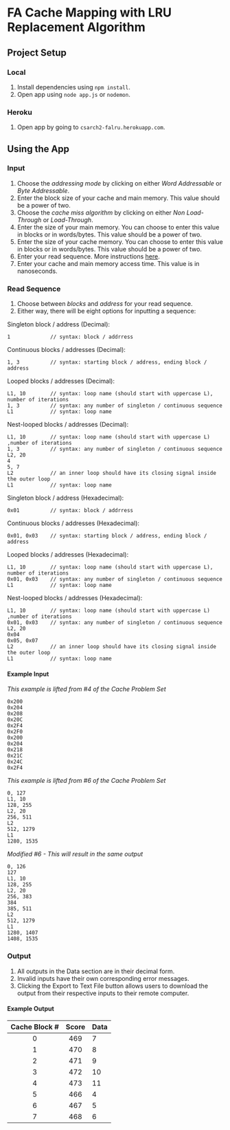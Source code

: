 # FA Cache Mapping with LRU Replacement Algorithm

## Project Setup

### Local

1. Install dependencies using `npm install`.
2. Open app using `node app.js` or `nodemon`.

### Heroku

1. Open app by going to `csarch2-falru.herokuapp.com`.

## Using the App

### Input

1. Choose the *addressing mode* by clicking on either *Word Addressable* or *Byte Addressable*.
2. Enter the block size of your cache and main memory. This value should be a power of two.
3. Choose the *cache miss algorithm* by clicking on either *Non Load-Through* or *Load-Through*.
4. Enter the size of your main memory. You can choose to enter this value in blocks or in words/bytes. This value should be a power of two. 
5. Enter the size of your cache memory. You can choose to enter this value in blocks or in words/bytes. This value should be a power of two. 
6. Enter your read sequence. More instructions [here](#read-sequence).
7. Enter your cache and main memory access time. This value is in nanoseconds.

### Read Sequence
1. Choose between *blocks* and *address* for your read sequence.
2. Either way, there will be eight options for inputting a sequence:

Singleton block / address (Decimal):
```
1             // syntax: block / addrress
```

Continuous blocks / addresses (Decimal):
```
1, 3          // syntax: starting block / address, ending block / address
```

Looped blocks / addresses (Decimal):
```
L1, 10        // syntax: loop name (should start with uppercase L), number of iterations
1, 3          // syntax: any number of singleton / continuous sequence
L1            // syntax: loop name
```

Nest-looped blocks / addresses (Decimal):
```
L1, 10        // syntax: loop name (should start with uppercase L) ,number of iterations
1, 3          // syntax: any number of singleton / continuous sequence
L2, 20    
4
5, 7
L2            // an inner loop should have its closing signal inside the outer loop
L1            // syntax: loop name
```

Singleton block / address (Hexadecimal):
```
0x01          // syntax: block / addrress
```

Continuous blocks / addresses (Hexadecimal):
```
0x01, 0x03    // syntax: starting block / address, ending block / address
```

Looped blocks / addresses (Hexadecimal):
```
L1, 10        // syntax: loop name (should start with uppercase L), number of iterations
0x01, 0x03    // syntax: any number of singleton / continuous sequence
L1            // syntax: loop name
```

Nest-looped blocks / addresses (Hexadecimal):
```
L1, 10        // syntax: loop name (should start with uppercase L) ,number of iterations
0x01, 0x03    // syntax: any number of singleton / continuous sequence
L2, 20    
0x04
0x05, 0x07
L2            // an inner loop should have its closing signal inside the outer loop
L1            // syntax: loop name
```

#### Example Input

*This example is lifted from #4 of the Cache Problem Set*
```
0x200
0x204
0x208
0x20C
0x2F4
0x2F0
0x200
0x204
0x218
0x21C
0x24C
0x2F4
```

*This example is lifted from #6 of the Cache Problem Set*
```
0, 127
L1, 10
128, 255
L2, 20
256, 511
L2
512, 1279
L1
1280, 1535
```

*Modified #6 - This will result in the same output*
```
0, 126
127
L1, 10
128, 255
L2, 20
256, 383
384
385, 511
L2
512, 1279
L1
1280, 1407
1408, 1535
```

### Output
1. All outputs in the Data section are in their decimal form.
2. Invalid inputs have their own corresponding error messages.
3. Clicking the Export to Text File button allows users to download the output from their respective inputs to their remote computer.

#### Example Output
| Cache Block # |     Score     |     Data      |
| :-----------: | :-----------: | :------------ |
|       0       |      469      |       7       |
|       1       |      470      |       8       |
|       2       |      471      |       9       |
|       3       |      472      |      10       |
|       4       |      473      |      11       |
|       5       |      466      |       4       |
|       6       |      467      |       5       |
|       7       |      468      |       6       |

